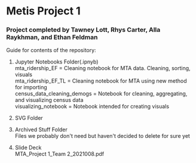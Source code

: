 # Metis Project 1
### Project completed by Tawney Lott, Rhys Carter, Alla Raykhman, and Ethan Feldman

Guide for contents of the repository:

1. Jupyter Notebooks Folder(.ipnyb)  
  mta_ridership_EF = Cleaning notebook for MTA data. Cleaning, sorting, visuals   
  mta_ridership_EF_TL = Cleaning notebook for MTA using new method for importing  
  census_data_cleaning_demogs = Notebook for cleaning, aggregating, and visualizing census data  
  visualizing_notebook = Notebook intended for creating visuals  
 
2. SVG Folder  
3. Archived Stuff Folder  
  Files we probably don't need but haven't decided to delete for sure yet  
4. Slide Deck  
  MTA_Project 1_Team 2_2021008.pdf

